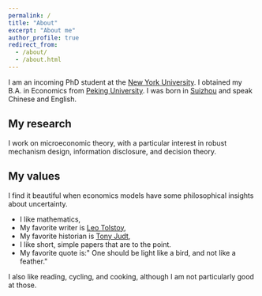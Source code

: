 ```yaml
---
permalink: /
title: "About"
excerpt: "About me"
author_profile: true
redirect_from: 
  - /about/
  - /about.html
---
```


I am an incoming PhD student at the [New York University](https://as.nyu.edu/departments/econ.html). I obtained my B.A. in Economics from [Peking University](https://english.pku.edu.cn/). I was born in [Suizhou](https://en.wikipedia.org/wiki/Suizhou) and speak Chinese and English.

## My research
I work on microeconomic theory, with a particular interest in robust mechanism design, information disclosure, and decision theory.
## My values
I find it beautiful when economics models have some philosophical insights about uncertainty. 
- I like mathematics,
- My favorite writer is [Leo Tolstoy](https://en.wikipedia.org/wiki/Leo_Tolstoy),
- My favorite historian is [Tony Judt](https://en.wikipedia.org/wiki/Tony_Judt),
- I like short, simple papers that are to the point.
- My favorite quote is:" One should be light like a bird, and not like a feather."

I also like reading, cycling, and cooking, although I am not particularly good at those.


